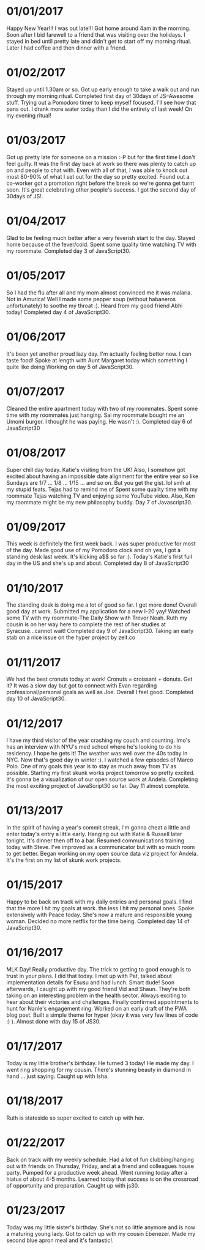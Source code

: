 # 01/01/2017
Happy New Year!!! I was out late!!! Got home around 4am in the morning. Soon
after I bid farewell to a friend that was visiting over the holidays. I stayed
in bed until pretty late and didn't get to start off my morning ritual. Later I had coffee and then dinner with a friend.

# 01/02/2017
Stayed up until 1.30am or so. Got up early enough to take a walk out and run
through my morning ritual. Completed first day of 30days of JS–Awesome stuff.
Trying out a Pomodoro timer to keep myself focused. I'll see how that pans out.
I drank more water today than I did the entirety of last week! On my evening
ritual! 

# 01/03/2017
Got up pretty late for someone on a mission :-P but for the first time I don't
feel guilty. It was the first day back at work so there was plenty to catch up
on and people to chat with. Even with all of that, I was able to knock out most 80-90% of what I set out for the day
so pretty excited. Found out a co-worker got a promotion right before the break
so we're gonna get turnt soon. It's great celebrating other people's success. I
got the second day of 30days of JS!.

# 01/04/2017
Glad to be feeling much better after a very feverish start to the day. Stayed home
because of the fever/cold. Spent some quality time watching TV with my roommate.
Completed day 3 of JavaScript30.

# 01/05/2017
So I had the flu after all and my mom almost convinced me it was malaria. Not in
Amurica! Well I made some pepper soup (without habaneros unfortunately) to soothe my throat :). Heard from my good friend Abhi today! Completed day 4 of JavaScript30.

# 01/06/2017
It's been yet another proud lazy day. I'm actually feeling better now. I can
taste food! Spoke at length with Aunt Margaret today which something I quite
like doing Working on day 5 of JavaScript30.

# 01/07/2017
Cleaned the entire apartment today with two of my roommates. Spent some time
with my roommates just hanging. Sai my roommate bought me an Umomi burger. I
thought he was paying. He wasn't :). Completed day 6 of JavaScript30 

# 01/08/2017
Super chill day today. Katie's visiting from the UK! Also, I somehow got excited about
having an impossible date alignment for the entire year so like Sundays are 1/7  ... 1/8 ... 1/15 ... and so on. But you get the gist. lol smh at my stupid feats. Tejas had to remind me of Spent some quality time with my roommate Tejas watching TV and enjoying some YouTube video. Also, Ken my roommate might be my new philosophy buddy. Day 7 of Javascript30.

# 01/09/2017
This week is definitely the first week back. I was super productive for
most of the day. Made good use of my Pomodoro clock and oh yes, I got a standing
desk last week. It's kicking a$$ so far :). Today's Katie's first full day in
the US and she's up and about. Completed day 8 of JavaScript30

# 01/10/2017
The standing desk is doing me a lot of good so far. I get more done! Overall
good day at work. Submitted my application for a new I-20 yay! Watched some TV with my roommate-The Daily Show with Trevor
Noah. Ruth my cousin is on her way here to complete the rest of her studies at
Syracuse...cannot wait! Completed day 9 of JavaScript30. Taking an early stab on a nice issue on
the hyper project by zeit.co

# 01/11/2017
We had the best cronuts today at work! Cronuts = croissant + donuts. Get it? It
was a slow day but got to connect with Evan regarding professional/personal
goals as well as Joe. Overall I feel good. Completed day 10 of JavaScript30.

# 01/12/2017
I have my third visitor of the year crashing my couch and counting. Imo's has an interview with
NYU's med school where he's looking to do his residency. I hope he gets it! The
weather was well over the 40s today in NYC. Now that's good day in winter :). I
watched a few episodes of Marco Polo. One of my goals this year is to stay as
much away from TV as possible. Starting my first skunk works project tomorrow so
pretty excited. It's gonna be a visualization of our open source work at Andela.
Completing the most exciting project of JavaScript30 so far. Day 11 almost
complete.

# 01/13/2017
In the spirit of having a year's commit streak, I'm gonna cheat a little and
enter today's entry a little early. Hanging out with Katie & Russell later
tonight. It's dinner then off to a bar. Resumed communications training today
with Steve. I've improved as a communicator but with so much room to get better.
Began working on my open source data viz project for Andela. It's the first on
my list of skunk work projects.  

# 01/15/2017
Happy to be back on track with my daily entries and personal goals. I find that
the more I hit my goals at work. the less I hit my personal ones. Spoke
extensively with Peace today. She's now a mature and responsible young woman.
Decided no more netflix for the time being. Completed day 14 of JavaScript30.

# 01/16/2017
MLK Day! Really productive day. The trick to getting to good enough is to trust
in your plans. I did that today. I met up with Pat, talked about implementation
details for Esusu and had lunch. Smart dude! Soon afterwards, I caught up with
my good friend Vid and Shaun. They're both taking on an interesting problem in
the health sector. Always exciting to hear about their victories and challenges.
Finally confirmed appointments to hunt for Nanle's engagement ring. Worked on an
early draft of the PWA blog post. Built a simple theme for hyper (okay it was
very few lines of code :) ). Almost done with day 15 of JS30.

# 01/17/2017
Today is my little brother's birthday. He turned 3 today! He made my day. I went ring shopping for my cousin. There's stunning beauty in diamond in hand ... just saying.  Caught up with Isha. 

# 01/18/2017
Ruth is stateside so super excited to catch up with her.

# 01/22/2017
Back on track with my weekly schedule. Had a lot of fun clubbing/hanging out
with friends on Thursday, Friday, and at a friend and colleagues house party.
Pumped for a productive week ahead. Went running today after a hiatus of about
4-5 months. Learned today that success is on the crossroad of opportunity and
preparation. Caught up with js30. 
# 01/23/2017
Today was my little sister's birthday. She's not so little anymore and is now a
maturing young lady. Got to catch up with my cousin Ebenezer. Made my second
blue apron meal and it's fantastic!. 


